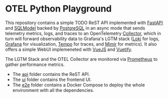 # OTEL Python Playground

This repository contains a simple TODO ReST API implemented with [FastAPI](https://fastapi.tiangolo.com/) and [SQLModel](https://sqlmodel.tiangolo.com/) backed by [PostgreSQL](https://www.postgresql.org/) in an async mode that sends telemetry metrics, logs, and traces to an OpenTelemetry [Collector](https://opentelemetry.io/docs/collector/), which in turn will forward observability data to Grafana's LGTM stack ([Loki](https://grafana.com/oss/loki/) for logs, [Grafana](https://grafana.com/oss/grafana/) for visualization, [Tempo](https://grafana.com/oss/tempo/) for traces, and [Mimir](https://grafana.com/oss/mimir/) for metrics). It also offers a simple WebUI implemeneted with [VueJS](https://vuejs.org/) and [Vuetify](https://vuetifyjs.com/en/).

The LGTM Stack and the OTEL Collector are monitored via [Prometheus](https://prometheus.io/) to gather performance metrics.

* The [api](api) folder contains the ReST API.
* The [ui](ui) folder contains the frontend UI.
* The [e2e](e2e) folder contains a Docker Compose to deploy the whole environment with all the dependencies.
